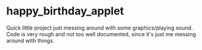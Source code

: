 # happy_birthday_applet
Quick little project just messing around with some graphics/playing sound.
Code is very rough and not too well documented, since it's just me messing around with things.


